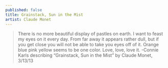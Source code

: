 ```yaml
---
published: false
title: Grainstack, Sun in the Mist
artist: Claude Monet
---
```


> There is no more beautiful display of pastles on earth. I want to feast
> my eyes on it every day. From far away it appears rather dull, but if
> you get close you will not be able to take you eyes off of it. Orange
> blue pink yellow seems to be one color. Love, love, love it.
> -Connie Karls describing “Grainstack, Sun in the Mist” by Claude Monet, 3/13/13
